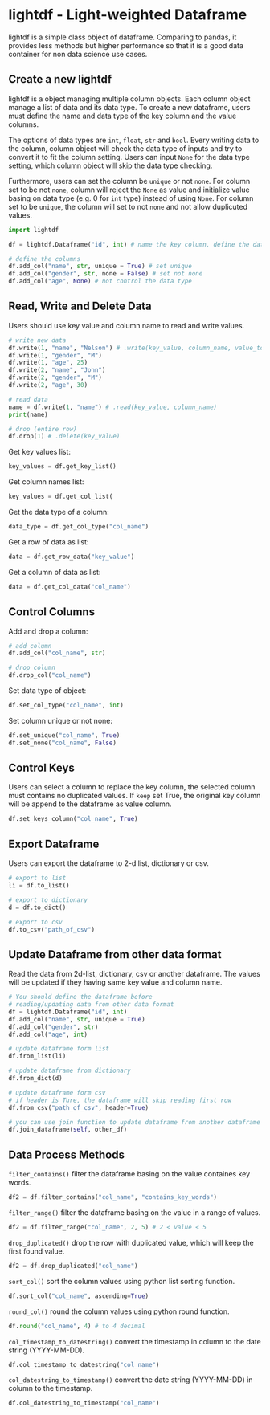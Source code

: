 # lightdf - Light-weighted Dataframe

lightdf is a simple class object of dataframe. Comparing to pandas, it provides less methods but higher performance so that it is a good data container for non data science use cases.

## Create a new lightdf

lightdf is a object managing multiple column objects. Each column object manage a list of data and its data type. To create a new dataframe, users must define the name and data type of the key column and the value columns.

The options of data types are `int`, `float`, `str` and `bool`. Every writing data to the column, column object will check the data type of inputs and try to convert it to fit the column setting. Users can input `None` for the data type setting, which column object will skip the data type checking.

Furthermore, users can set the column be `unique` or not `none`. For column set to be not `none`, column will reject the `None` as value and initialize value basing on data type (e.g. 0 for `int` type) instead of using `None`. For column set to be `unique`, the column will set to not `none` and not allow duplicuted values.

```python
import lightdf

df = lightdf.Dataframe("id", int) # name the key column, define the data type of keys

# define the columns
df.add_col("name", str, unique = True) # set unique
df.add_col("gender", str, none = False) # set not none
df.add_col("age", None) # not control the data type
```

## Read, Write and Delete Data

Users should use key value and column name to read and write values.

```python
# write new data
df.write(1, "name", "Nelson") # .write(key_value, column_name, value_to_write)
df.write(1, "gender", "M")
df.write(1, "age", 25)
df.write(2, "name", "John")
df.write(2, "gender", "M")
df.write(2, "age", 30)

# read data
name = df.write(1, "name") # .read(key_value, column_name)
print(name)

# drop (entire row)
df.drop(1) # .delete(key_value)
```

Get key values list:

```python
key_values = df.get_key_list()
```

Get column names list:

```python
key_values = df.get_col_list(
```

Get the data type of a column:

```python
data_type = df.get_col_type("col_name")
```

Get a row of data as list:

```python
data = df.get_row_data("key_value")
```

Get a column of data as list:

```python
data = df.get_col_data("col_name")
```

## Control Columns

Add and drop a column:

```python
# add column
df.add_col("col_name", str)

# drop column
df.drop_col("col_name")
```

Set data type of object:

```python
df.set_col_type("col_name", int)
```

Set column unique or not none:

```python
df.set_unique("col_name", True)
df.set_none("col_name", False)
```

## Control Keys

Users can select a column to replace the key column, the selected column must contains no duplicated values. If `keep` set True, the original key column will be append to the dataframe as value column.

```python
df.set_keys_column("col_name", True)
```

## Export Dataframe

Users can export the dataframe to 2-d list, dictionary or csv.

```python
# export to list
li = df.to_list()

# export to dictionary
d = df.to_dict()

# export to csv
df.to_csv("path_of_csv")
```

## Update Dataframe from other data format

Read the data from 2d-list, dictionary, csv or another dataframe. The values will be updated if they having same key value and column name.

```python
# You should define the dataframe before
# reading/updating data from other data format
df = lightdf.Dataframe("id", int)
df.add_col("name", str, unique = True)
df.add_col("gender", str)
df.add_col("age", int)

# update dataframe form list
df.from_list(li)

# update dataframe from dictionary
df.from_dict(d)

# update dataframe form csv
# if header is Ture, the dataframe will skip reading first row
df.from_csv("path_of_csv", header=True)

# you can use join function to update dataframe from another dataframe
df.join_dataframe(self, other_df)
```

## Data Process Methods

`filter_contains()` filter the dataframe basing on the value containes key words.

```python
df2 = df.filter_contains("col_name", "contains_key_words")
```

`filter_range()` filter the dataframe basing on the value in a range of values.

```python
df2 = df.filter_range("col_name", 2, 5) # 2 < value < 5
```

`drop_duplicated()` drop the row with duplicated value, which will keep the first found value.

```python
df2 = df.drop_duplicated("col_name")
```

`sort_col()` sort the column values using python list sorting function.

```python
df.sort_col("col_name", ascending=True)
```

`round_col()` round the column values using python round function.

```python
df.round("col_name", 4) # to 4 decimal
```

`col_timestamp_to_datestring()` convert the timestamp in column to the date string (YYYY-MM-DD).

```python
df.col_timestamp_to_datestring("col_name")
```

`col_datestring_to_timestamp()` convert the date string (YYYY-MM-DD) in column to the timestamp.

```python
df.col_datestring_to_timestamp("col_name")
```
